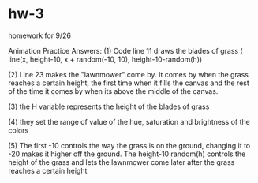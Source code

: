 # hw-3
homework for 9/26 


Animation Practice Answers:
(1) Code line 11 draws the blades of grass ( line(x, height-10, x + random(-10, 10), height-10-random(h))

(2) Line 23 makes the "lawnmower" come by. It comes by when the grass reaches a certain height, the first time when it fills the canvas and the rest of the time it comes by when its above the middle of the canvas.

(3) the H variable represents the height of the blades of grass 

(4) they set the range of value of the hue, saturation and brightness of the colors

(5) The first -10 controls the way the grass is on the ground, changing it to -20 makes it higher off the ground. The height-10 random(h) controls the height of the grass and lets the lawnmower come later after the grass reaches a certain height
